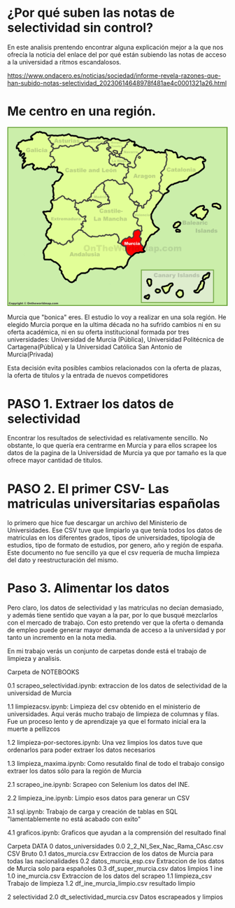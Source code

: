 
# ¿Por qué suben las notas de selectividad sin control?

En este analisis prentendo encontrar alguna explicación mejor a la que nos ofrecía la noticia del enlace del por qué están subiendo las notas de acceso a la universidad a ritmos escandalosos. 



https://www.ondacero.es/noticias/sociedad/informe-revela-razones-que-han-subido-notas-selectividad_20230614648978f481ae4c0001321a26.html


# Me centro en una región.

![](fotos/region-of-murcia-location-on-the-spain-map.jpg)

Murcia que "bonica" eres. El estudio lo voy a realizar en una sola región. He elegido Murcia porque en la ultima década no ha sufrido cambios ni en su oferta académica, ni en su oferta institucional formada por tres universidades: Universidad de Murcia (Pública), Universidad Politécnica de Cartagena(Pública) y la Universidad Católica San Antonio de Murcia(Privada)

Esta decisión evita posibles cambios relacionados con la oferta de plazas, la oferta de titulos y la entrada de nuevos competidores


# PASO 1. Extraer los datos de selectividad

Encontrar los resultados de selectividad es relativamente sencillo. No obstante, lo que quería era centrarme en Murcia y para ellos scrapee los datos de la pagina de la Universidad de Murcia ya que por tamaño es la que ofrece mayor cantidad de titulos. 

# PASO 2. El primer CSV- Las matriculas universitarias españolas

lo primero que hice fue descargar un archivo del Ministerio de Universidades. Ese CSV tuve que limpiarlo ya que tenía todos los datos de matriculas en los diferentes grados, tipos de universidades, tipología de estudios, tipo de formato de estudios, por genero, año y región de españa. 
Este documento no fue sencillo ya que el csv requería de mucha limpieza del dato y reestructuración del mismo. 



# Paso 3. Alimentar los datos
Pero claro, los datos de selectividad y las matriculas no decían demasiado, y además tiene sentido que vayan a la par, por lo que busqué mezclarlos con el mercado de trabajo. Con esto pretendo ver que la oferta o demanda de empleo puede generar mayor demanda de acceso a la universidad y por tanto un incremento en la nota media. 


En mi trabajo verás un conjunto de carpetas donde está el trabajo de limpieza y analisis. 

Carpeta de NOTEBOOKS

0.1 scrapeo_selectividad.ipynb: extraccion de los datos de selectividad de la universidad de Murcia

1.1 limpiezacsv.ipynb:  Limpieza del csv obtenido en el ministerio de universidades. Aqui verás mucho trabajo de limpieza de columnas y filas. Fue un proceso lento y de aprendizaje ya que el formato inicial era la muerte a pellizcos

1.2 limpieza-por-sectores.ipynb: Una vez limpios los datos tuve que ordenarlos para poder extraer los datos necesarios

1.3 limpieza_maxima.ipynb: Como resutaldo final de todo el trabajo consigo extraer los datos sólo para la región de Murcia

2.1 scrapeo_ine.ipynb: Scrapeo con Selenium los datos del INE. 

2.2 limpieza_ine.ipynb: Limpio esos datos para generar un CSV

3.1 sql.ipynb: Trabajo de carga y creación de tablas en SQL "lamentablemente no está acabado con exito"

4.1 graficos.ipynb: Graficos que ayudan a la comprensión del resultado final


 Carpeta DATA
0 datos_universidades
    0.0 2_2_NI_Sex_Nac_Rama_CAsc.csv CSV Bruto
    0.1 datos_murcia.csv Extraccion de los datos de Murcia para todas las nacionalidades
    0.2 datos_murcia_esp.csv Extraccion de los datos de Murcia solo para españoles
    0.3 df_super_murcia.csv datos limpios
1 ine
    1.0 ine_murcia.csv Extraccion de los datos del scrapeo
    1.1 limpieza_csv Trabajo de limpieza
    1.2 df_ine_murcia_limpio.csv resultado limpio
   
2 selectividad
    2.0 dt_selectividad_murcia.csv Datos escrapeados y limpios





